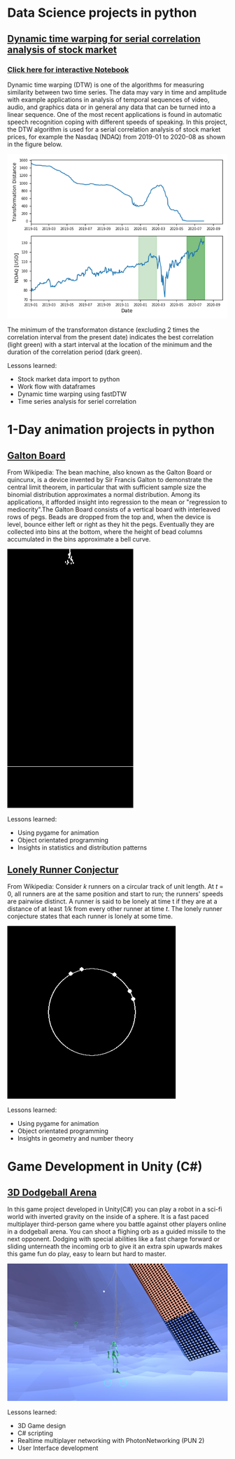 # Data Science projects in python

## [Dynamic time warping for serial correlation analysis of stock market](https://github.com/TimoKropp/DTW-stock-analysis/blob/master/dtw_stock_analysis.py)
### [Click here for interactive Notebook](https://mybinder.org/v2/gh/TimoKropp/DTW-stock-analysis/master)
Dynamic time warping (DTW) is one of the algorithms for measuring similarity between two time series. The data may vary in time and amplitude with example applications in analysis of temporal sequences of video, audio, and graphics data or in general any data that can be turned into a linear sequence. One of the most recent applications is found in automatic speech recognition coping with different speeds of speaking. In this project, the DTW algorithm is used for a serial correlation analysis of stock market prices, for example the Nasdaq (NDAQ) from 2019-01 to 2020-08 as shown in the figure below.

 ![](/images/stock_analysis.png)
 
The minimum of the transformaton distance (excluding 2 times the correlation interval from the present date) indicates the best correlation (light green) with a start interval at the location of the minimum and the duration of the correlation period (dark green). 

Lessons learned:  
* Stock market data import to python
* Work flow with dataframes
* Dynamic time warping using fastDTW
* Time series analysis for seriel correlation

# 1-Day animation projects in python

## [Galton Board](https://github.com/Timokko/GaltonBoard/blob/master/GaltonBoard.py)
From Wikipedia:
The bean machine, also known as the Galton Board or quincunx, is a device invented by Sir Francis Galton to demonstrate the central limit theorem, in particular that with sufficient sample size the binomial distribution approximates a normal distribution. Among its applications, it afforded insight into regression to the mean or "regression to mediocrity".The Galton Board consists of a vertical board with interleaved rows of pegs. Beads are dropped from the top and, when the device is level, bounce either left or right as they hit the pegs. Eventually they are collected into bins at the bottom, where the height of bead columns accumulated in the bins approximate a bell curve.

 ![](/images/galton.gif)
 
Lessons learned:  
* Using pygame for animation
* Object orientated programming
* Insights in statistics and distribution patterns

## [Lonely Runner Conjectur](https://github.com/TimoKropp/LonelyRunner/blob/master/lonely_runner.py)
From Wikipedia:
Consider *k* runners on a circular track of unit length. At *t* = 0, all runners are at the same position and start to run; the runners' speeds are pairwise distinct. A runner is said to be lonely at time t if they are at a distance of at least *1/k* from every other runner at time *t*. The lonely runner conjecture states that each runner is lonely at some time.

 ![](/images/lonely_runner.gif)
 
 Lessons learned:    
* Using pygame for animation
* Object orientated programming
* Insights in geometry and number theory

# Game Development in Unity (C#)
## [3D Dodgeball Arena]()

In this game project developed in Unity(C#) you can play a robot in a sci-fi world with inverted gravity on the inside of a sphere. It is a fast paced multiplayer third-person game where you battle against other players online in a dodgeball arena. You can shoot a flighing orb as a guided missile to the next opponent. Dodging with special abilities like a fast charge forward or sliding unterneath the incoming orb to give it an extra spin upwards makes this game fun do play, easy to learn but hard to master. 

 ![](/images/dodgeball.png)
 
 Lessons learned:  
* 3D Game design
* C# scripting
* Realtime multiplayer networking with PhotonNetworking (PUN 2)
* User Interface development
